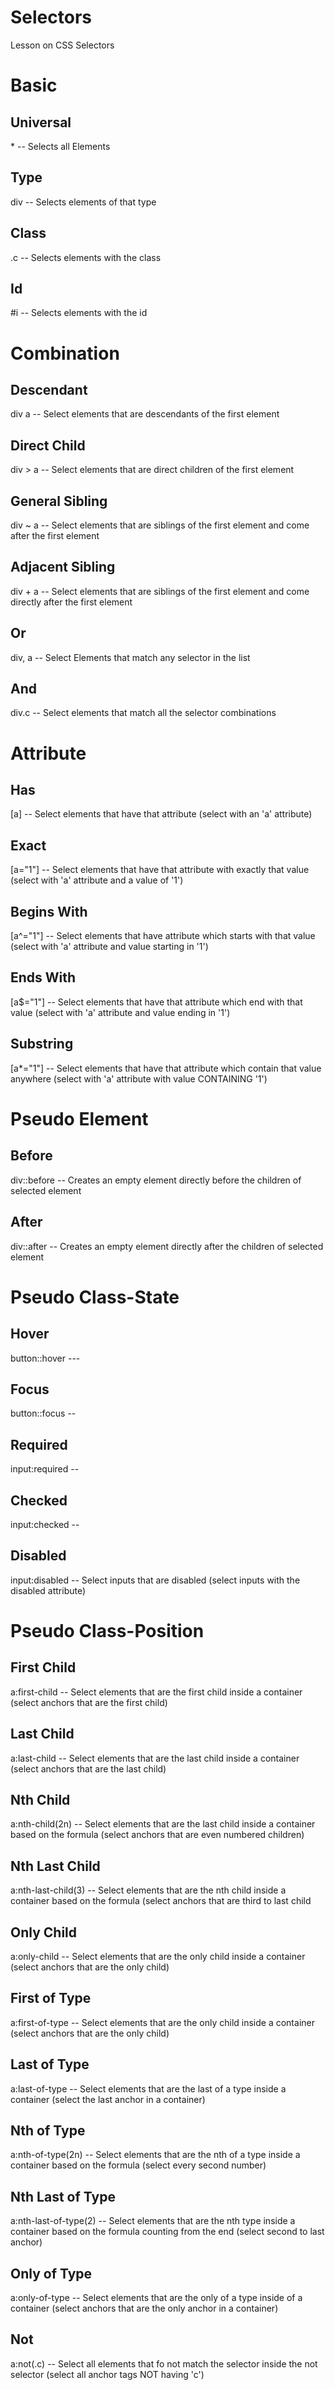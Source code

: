 <!--Start of Website Content-->
<div class="index-header">
    <h1>Selectors</h1>
    <p>Lesson on CSS Selectors</p>
</div>

<div>
<h1>Basic</h1>

<h2>Universal</h2>
<p>* -- Selects all Elements</p>
<h2>Type</h2>
<p>div -- Selects elements of that type</p>
<h2>Class</h2>
<p>.c -- Selects elements with the class</p>
<h2>Id</h2>
<p>#i -- Selects elements with the id</p>
</div>

<div>
<h1>Combination</h1>

<h2>Descendant</h2>
<p>div a -- Select elements that are descendants of the first element</p>
<h2>Direct Child</h2>
<p>div > a -- Select elements that are direct children of the first element</p>
<h2>General Sibling</h2>
<p>div ~ a -- Select elements that are siblings of the first element and come after the first element</p>
<h2>Adjacent Sibling</h2>
<p>div + a -- Select elements that are siblings of the first element and come directly after the first element</p>
<h2>Or</h2>
<p>div, a -- Select Elements that match any selector in the list</p>
<h2>And</h2>
<p>div.c -- Select elements that match all the selector combinations</p>
</div>

<div>
<h1>Attribute</h1>

<h2>Has</h2>
<p>[a] -- Select elements that have that attribute (select with an 'a' attribute)</p>
<h2>Exact</h2>
<p>[a="1"] -- Select elements that have that attribute with exactly that value (select with 'a' attribute and a value of '1')</p>
<h2>Begins With</h2>
<p>[a^="1"] -- Select elements that have attribute which starts with that value (select with 'a' attribute and value starting in '1')</p>
<h2>Ends With</h2>
<p>[a$="1"] -- Select elements that have that attribute which end with that value (select with 'a' attribute and value ending in '1')</p>
<h2>Substring</h2>
<p>[a*="1"] -- Select elements that have that attribute which contain that value anywhere (select with 'a' attribute with value CONTAINING '1')</p>
</div>

<div>
<h1>Pseudo Element</h1>

<h2>Before</h2>
<p>div::before -- Creates an empty element directly before the children of selected element</p>
<h2>After</h2>
<p>div::after -- Creates an empty element directly after the children of selected element </p>
</div>

<div>
<h1>Pseudo Class-State</h1>

<h2>Hover</h2>
<p>button::hover ---</p>
<h2>Focus</h2>
<p>button::focus --</p>
<h2>Required</h2>
<p>input:required --</p>
<h2>Checked</h2>
<p>input:checked --</p>
<h2>Disabled</h2>
<p>input:disabled -- Select inputs that are disabled (select inputs with the disabled attribute)</p>
</div>

<div>
<h1>Pseudo Class-Position</h1>

<h2>First Child</h2>
<p>a:first-child -- Select elements that are the first child inside a container (select anchors that are the first child)</p>

<h2>Last Child</h2>
<p>a:last-child -- Select elements that are the last child inside a container (select anchors that are the last child)</p>

<h2>Nth Child</h2>
<p>a:nth-child(2n) -- Select elements that are the last child inside a container based on the formula (select anchors that are even numbered children)</p>

<h2>Nth Last Child</h2>
<p>a:nth-last-child(3) -- Select elements that are the nth child inside a container based on the formula (select anchors that are third to last child</p>

<h2>Only Child</h2>
<p>a:only-child -- Select elements that are the only child inside a container (select anchors that are the only child)</p>

<h2>First of Type</h2>
<p>a:first-of-type -- Select elements that are the only child inside a container (select anchors that are the only child)</p>

<h2>Last of Type</h2>
<p>a:last-of-type -- Select elements that are the last of a type inside a container (select the last anchor in a container)</p>

<h2>Nth of Type</h2>
<p>a:nth-of-type(2n) -- Select elements that are the nth of a type inside a container based on the formula (select every second number)</p>

<h2>Nth Last of Type</h2>
<p>a:nth-last-of-type(2) -- Select elements that are the nth type inside a container based on the formula counting from the end (select second to last anchor)</p>

<h2>Only of Type</h2>
<p>a:only-of-type -- Select elements that are the only of a type inside of a container (select anchors that are the only anchor in a container)</p>

<h2>Not</h2>
<p>a:not(.c) -- Select all elements that fo not match the selector inside the not selector (select all anchor tags NOT having 'c')</p>

</div>